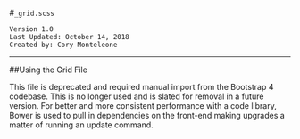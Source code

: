 #`_grid.scss`
```
Version 1.0
Last Updated: October 14, 2018
Created by: Cory Monteleone
```
***
##Using the Grid File

This file is deprecated and required manual import from the Bootstrap 4 codebase. This is no longer used and is slated for removal in a future version. For better and more consistent performance with a code library, Bower is used to pull in dependencies on the front-end making upgrades a matter of running an update command.
